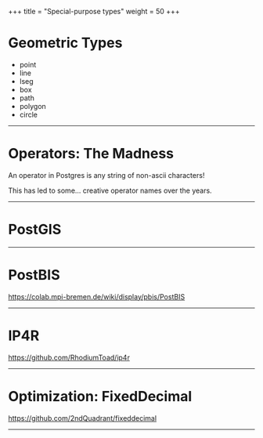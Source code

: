 +++
title = "Special-purpose types"
weight = 50
+++

# Geometric Types

 * point
 * line
 * lseg
 * box
 * path
 * polygon
 * circle

---

# Operators: The Madness

An operator in Postgres is any string of non-ascii characters!

This has led to some... creative operator names over the years.

---

# PostGIS

---
# PostBIS
https://colab.mpi-bremen.de/wiki/display/pbis/PostBIS

---

# IP4R
https://github.com/RhodiumToad/ip4r

---
# Optimization: FixedDecimal

https://github.com/2ndQuadrant/fixeddecimal

---


